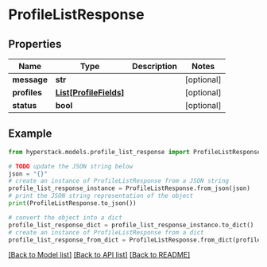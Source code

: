 # ProfileListResponse


## Properties

Name | Type | Description | Notes
------------ | ------------- | ------------- | -------------
**message** | **str** |  | [optional] 
**profiles** | [**List[ProfileFields]**](ProfileFields.md) |  | [optional] 
**status** | **bool** |  | [optional] 

## Example

```python
from hyperstack.models.profile_list_response import ProfileListResponse

# TODO update the JSON string below
json = "{}"
# create an instance of ProfileListResponse from a JSON string
profile_list_response_instance = ProfileListResponse.from_json(json)
# print the JSON string representation of the object
print(ProfileListResponse.to_json())

# convert the object into a dict
profile_list_response_dict = profile_list_response_instance.to_dict()
# create an instance of ProfileListResponse from a dict
profile_list_response_from_dict = ProfileListResponse.from_dict(profile_list_response_dict)
```
[[Back to Model list]](../README.md#documentation-for-models) [[Back to API list]](../README.md#documentation-for-api-endpoints) [[Back to README]](../README.md)


